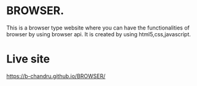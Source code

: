 # BROWSER. 
This is a browser type website where you can have the functionalities of browser by using browser api.
It is created by using html5,css,javascript.
# Live site
https://b-chandru.github.io/BROWSER/
